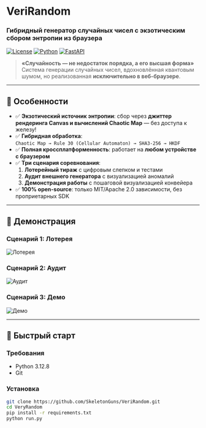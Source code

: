 # VeriRandom

### Гибридный генератор случайных чисел с экзотическим сбором энтропии из браузера

[![License](https://img.shields.io/badge/license-MIT-blue.svg)](LICENSE)
[![Python](https://img.shields.io/badge/python-3.8%2B-blue)](https://python.org)
[![FastAPI](https://img.shields.io/badge/FastAPI-0.115+-green)](https://fastapi.tiangolo.com)

> **«Случайность — не недостаток порядка, а его высшая форма»**  
> Система генерации случайных чисел, вдохновлённая квантовым шумом, но реализованная **исключительно в веб-браузере**.

---

## 🌟 Особенности

- ✅ **Экзотический источник энтропии**: сбор через **джиттер рендеринга Canvas и вычислений Chaotic Map** — без доступа к железу!
- ✅ **Гибридная обработка**:  
  `Chaotic Map → Rule 30 (Cellular Automaton) → SHA3-256 → HKDF`
- ✅ **Полная кроссплатформенность**: работает на **любом устройстве с браузером**
- ✅ **Три сценария соревнования**:
  1. **Лотерейный тираж** с цифровым слепком и тестами
  2. **Аудит внешнего генератора** с визуализацией аномалий
  3. **Демонстрация работы** с пошаговой визуализацией конвейера
- ✅ **100% open-source**: только MIT/Apache 2.0 зависимости, без проприетарных SDK

---

## 🎯 Демонстрация

### Сценарий 1: Лотерея

![Лотерея](<img width="1919" height="964" alt="image" src="https://github.com/user-attachments/assets/956ce05b-985f-4e2e-9ff9-dd4ec5730c34" />)

### Сценарий 2: Аудит

![Аудит](<img width="1919" height="965" alt="image" src="https://github.com/user-attachments/assets/b5e4c7ba-063e-4e98-9885-2192606ee7cf" />
)

### Сценарий 3: Демо

![Демо](<img width="1919" height="964" alt="image" src="https://github.com/user-attachments/assets/af69e24e-0124-4dd8-baa5-2f5891d3424b" />
)

---

## 🚀 Быстрый старт

### Требования

- Python 3.12.8
- Git

### Установка

```bash
git clone https://github.com/SkeletonGuns/VeriRandom.git
cd VeryRandom
pip install -r requirements.txt
python run.py
```
